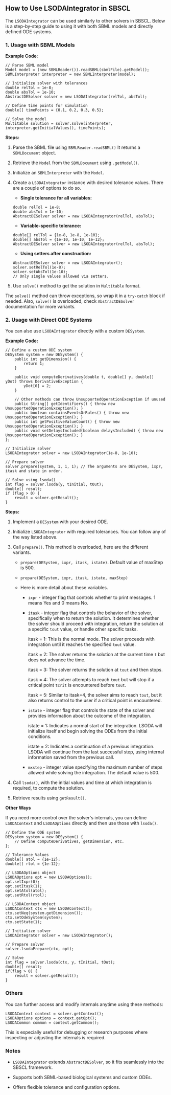 ## How to Use LSODAIntegrator in SBSCL

The `LSODAIntegrator` can be used similarly to other solvers in SBSCL. Below is a step-by-step guide to using it with both SBML models and directly defined ODE systems.

### 1. Usage with SBML Models

**Example Code**:
```
// Parse SBML model
Model model = (new SBMLReader()).readSBML(sbmlFile).getModel();
SBMLInterpreter interpreter = new SBMLInterpreter(model);

// Initialize solver with tolerances
double relTol = 1e-8;
double absTol = 1e-10;
AbstractDESolver solver = new LSODAIntegrator(relTol, absTol);

// Define time points for simulation
double[] timePoints = {0.1, 0.2, 0.3, 0.5};

// Solve the model
Multitable solution = solver.solve(interpreter, interpreter.getInitialValues(), timePoints);
```
**Steps:**
1. Parse the SBML file using `SBMLReader.readSBML()` It returns a `SBMLDocument` object.

2. Retrieve the `Model` from the `SBMLDocument` using `.getModel()`.

3. Initialize an `SBMLInterpreter` with the `Model`.

4. Create a `LSODAIntegrator` instance with desired tolerance values. There are a couple of options to do so.

    - **Single tolerance for all variables:**

    ```
    double relTol = 1e-8;
    double absTol = 1e-10;
    AbstractDESolver solver = new LSODAIntegrator(relTol, absTol);
    ```
    
    - **Variable-specific tolerance:**

    ```
    double[] relTol = {1e-8, 1e-8, 1e-10};
    double[] absTol = {1e-10, 1e-10, 1e-12};
    AbstractDESolver solver = new LSODAIntegrator(relTol, absTol);
    ```

    - **Using setters after construction:**

    ```
    AbstractDESolver solver = new LSODAIntegrator();
    solver.setRelTol(1e-8);
    solver.setAbsTol(1e-10);
    // Only single values allowed via setters.
    ```

5. Use `solve()` method to get the solution in `Multitable` format.

The `solve()` method can throw exceptions, so wrap it in a `try-catch` block if needed. Also, `solve()` is overloaded, check `AbstractDESolver` documentation for more variants.

### 2. Usage with Direct ODE Systems
You can also use `LSODAIntegrator` directly with a custom `DESystem`.

**Example Code:**
```
// Define a custom ODE system
DESystem system = new DESystem() {
    public int getDimension() {
        return 1;
    }

    public void computeDerivatives(double t, double[] y, double[] yDot) throws DerivativeException {
        yDot[0] = 2;
    }

    // Other methods can throw UnsupportedOperationException if unused
    public String[] getIdentifiers() { throw new UnsupportedOperationException(); }
    public boolean containsEventsOrRules() { throw new UnsupportedOperationException(); }
    public int getPositiveValueCount() { throw new UnsupportedOperationException(); }
    public void setDelaysIncluded(boolean delaysIncluded) { throw new UnsupportedOperationException(); }
};

// Initialize solver
LSODAIntegrator solver = new LSODAIntegrator(1e-8, 1e-10);

// Prepare solver
solver.prepare(system, 1, 1, 1); // The arguments are DESystem, ixpr, itask and state in order.

// Solve using lsoda()
int flag = solver.lsoda(y, tInitial, tOut);
double[] result;
if (flag > 0) {
    result = solver.getResult();
}
```

**Steps:**

1. Implement a `DESystem` with your desired ODE.

2. Initialize `LSODAIntegrator` with required tolerances. You can follow any of the way listed above.

3. Call `prepare()`. This method is overloaded, here are the different variants.

    - `prepare(DESystem, ixpr, itask, istate)`. Default value of maxStep is 500.

    - `prepare(DESystem, ixpr, itask, istate, maxStep)`

    - Here is more detail about these variables.
        - `ixpr` - integer flag that controls whether to print messages. 1 means Yes and 0 means No.
        - `itask` - integer flag that controls the behavior of the solver, specifically when to return the solution. It determines whether the solver should proceed with integration, return the solution at a specific `tout` value, or handle other specific tasks. 

            itask = 1: This is the normal mode. The solver proceeds with integration until it reaches the specified `tout` value. 

            itask = 2: The solver returns the solution at the current time `t` but does not advance the time. 

            itask = 3: The solver returns the solution at `tout` and then stops. 

            itask = 4: The solver attempts to reach `tout` but will stop if a critical point `tcrit` is encountered before `tout`. 
            
            itask = 5: Similar to itask=4, the solver aims to reach `tout`, but it also returns control to the user if a critical point is encountered. 

        - `istate` - integer flag that controls the state of the solver and provides information about the outcome of the integration.

            istate = 1: Indicates a normal start of the integration. LSODA will initialize itself and begin solving the ODEs from the initial conditions.

            istate = 2: Indicates a continuation of a previous integration. LSODA will continue from the last successful step, using internal information saved from the previous call.

        - `mxstep` - integer value specifying the maximum number of steps allowed while solving the integration. The default value is 500. 

4. Call `lsoda()`, with the initial values and time at which integration is required, to compute the solution.

5. Retrieve results using `getResult()`.

**Other Ways**

If you need more control over the solver's internals, you can define `LSODAContext` and `LSODAOptions` directly and then use those with `lsoda()`.

```
// Define the ODE system
DESystem system = new DESystem() {
    // Define computeDerivatives, getDimension, etc.
};

// Tolerance Values
double[] atol = {1e-12};
double[] rtol = {1e-12};

// LSODAOptions object
LSODAOptions opt = new LSODAOptions();
opt.setIxpr(0);
opt.setItask(1);
opt.setAtol(atol);
opt.setRtol(rtol);

// LSODAContext object
LSODAContext ctx = new LSODAContext();
ctx.setNeq(system.getDimension());
ctx.setOdeSystem(system);
ctx.setState(1);

// Initialize solver
LSODAIntegrator solver = new LSODAIntegrator();

// Prepare solver
solver.lsodaPrepare(ctx, opt);

// Solve 
int flag = solver.lsoda(ctx, y, tInitial, tOut);
double[] result;
if(flag > 0) {
    result = solver.getResult();
}
```

### Others
You can further access and modify internals anytime using these methods:
```
LSODAContext context = solver.getContext();
LSODAOptions options = context.getOpt();
LSODACommon common = context.getCommon();
```
This is especially useful for debugging or research purposes where inspecting or adjusting the internals is required.

### Notes
- `LSODAIntegrator` extends `AbstractDESolver`, so it fits seamlessly into the SBSCL framework.

- Supports both SBML-based biological systems and custom ODEs.

- Offers flexible tolerance and configuration options.